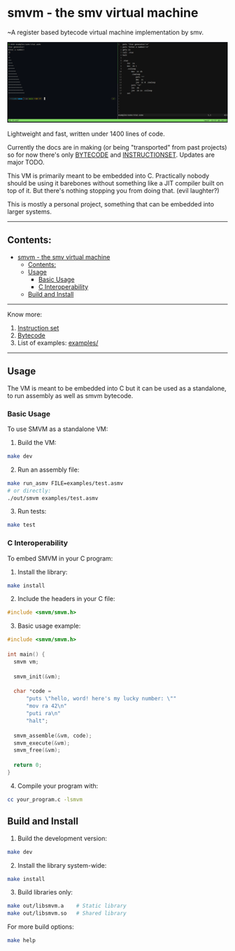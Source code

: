 # smvm - the smv virtual machine
~A register based bytecode virtual machine implementation by smv.

![(this is a screenshot)](./screenshots/examples-star.png)

Lightweight and fast, written under 1400 lines of code.

Currently the docs are in making (or being "transported" from past
projects) so for now there's only [BYTECODE](docs/BYTECODE.md) and
[INSTRUCTIONSET](docs/INSTRUCTIONSET.md). Updates are major TODO.

This VM is primarily meant to be embedded into C. Practically nobody should be
using it barebones without something like a JIT compiler built on top of it.
But there's nothing stopping you from doing that. (evil laughter?)

This is mostly a personal project, something that can be embedded into
larger systems.

---

## Contents:
- [smvm - the smv virtual machine](#smvm---the-smv-virtual-machine)
  - [Contents:](#contents)
  - [Usage](#usage)
    - [Basic Usage](#basic-usage)
    - [C Interoperability](#c-interoperability)
  - [Build and Install](#build-and-install)

---

Know more:
1. [Instruction set](./INSTRUCTIONSET.md)
2. [Bytecode](./BYTECODE.md)
3. List of examples: [examples/](/examples/)

---

## Usage
The VM is meant to be embedded into C but it can be used as a standalone, to
run assembly as well as smvm bytecode.

### Basic Usage

To use SMVM as a standalone VM:

1. Build the VM:
```bash
make dev
```

2. Run an assembly file:
```bash
make run_asmv FILE=examples/test.asmv
# or directly:
./out/smvm examples/test.asmv
```

3. Run tests:
```bash
make test
```

### C Interoperability

To embed SMVM in your C program:

1. Install the library:
```bash
make install
```

2. Include the headers in your C file:
```c
#include <smvm/smvm.h>
```

3. Basic usage example:
```c
#include <smvm/smvm.h>

int main() {
  smvm vm;

  smvm_init(&vm);

  char *code =
      "puts \"hello, word! here's my lucky number: \""
      "mov ra 42\n"
      "puti ra\n"
      "halt";

  smvm_assemble(&vm, code);
  smvm_execute(&vm);
  smvm_free(&vm);

  return 0;
}
```

4. Compile your program with:
```bash
cc your_program.c -lsmvm
```

## Build and Install

1. Build the development version:
```bash
make dev
```

2. Install the library system-wide:
```bash
make install
```

3. Build libraries only:
```bash
make out/libsmvm.a    # Static library
make out/libsmvm.so   # Shared library
```

For more build options:
```bash
make help
```

